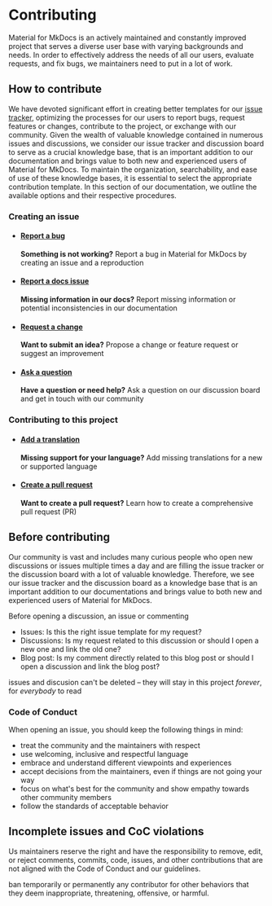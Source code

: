 # Contributing

Material for MkDocs is an actively maintained and constantly improved project 
that serves a diverse user base with varying backgrounds and needs. In order to 
effectively address the needs of all our users, evaluate requests, and fix bugs, 
we maintainers need to put in a lot of work.

## How to contribute

We have devoted significant effort in creating better templates for our
[issue tracker], optimizing the processes for our users to report bugs, request
features or changes, contribute to the project, or exchange with our community. 
Given the wealth of valuable knowledge contained in numerous issues and 
discussions, we consider our issue tracker and discussion board to serve as a 
crucial knowledge base, that is an important addition to our documentation and 
brings value to both new and experienced users of Material for MkDocs. To
maintain the organization, searchability, and ease of use of these knowledge 
bases, it is essential to select the appropriate contribution template. In this 
section of our documentation, we outline the available options and their 
respective procedures.

  [issue tracker]: https://github.com/squidfunk/mkdocs-material/issues

### Creating an issue

-   #### [Report a bug][report a bug]

    __Something is not working?__ Report a bug in Material for MkDocs by creating an issue and a reproduction

-   #### [Report a docs issue][report a docs issue]

    __Missing information in our docs?__ Report missing information or potential inconsistencies in our documentation 

-   #### [Request a change][request a change]

    __Want to submit an idea?__ Propose a change or feature request or suggest an improvement

-   #### [Ask a question][ask a question]

    __Have a question or need help?__ Ask a question on our discussion board and get in touch with our community

### Contributing to this project

-   #### [Add a translation](https://github.com/squidfunk/mkdocs-material/adding-a-translation)
    
    __Missing support for your language?__ Add missing translations for a new or supported language

-   #### [Create a pull request](https://github.com/squidfunk/mkdocs-material/creating-a-pull-request) 
    
    __Want to create a pull request?__ Learn how to create a comprehensive pull request (PR)

  [report a bug]: reporting-a-bug.md
  [report a docs issue]: reporting-a-docs-issue.md
  [request a change]: requesting-a-change.md
  [ask a question]: https://github.com/squidfunk/mkdocs-material/discussions

## Before contributing

Our community is vast and includes many curious people who open new discussions 
or issues multiple times a day and are filling the issue tracker or the 
discussion board with a lot of valuable knowledge. Therefore, we see our issue 
tracker and the discussion board as a knowledge base that is an important 
addition to our documentations and brings value to both new and experienced 
users of Material for MkDocs.

Before opening a discussion, an issue or commenting

- Issues: Is this the right issue template for my request?
- Discussions: Is my request related to this discussion or should I open a new one and link the old one?
- Blog post: Is my comment directly related to this blog post or should I open a discussion and link the blog post?



issues and discusion can't be deleted – they will stay in this project _forever_, for _everybody_ to read

### Code of Conduct

When opening an issue, you should keep the following things in mind:

- treat the community and the maintainers with respect
- use welcoming, inclusive and respectful language
- embrace and understand different viewpoints and experiences
- accept decisions from the maintainers, even if things are not going your way
- focus on what's best for the community and show empathy towards other community members
- follow the standards of acceptable behavior

## Incomplete issues and CoC violations

Us maintainers reserve the right and have the responsibility to remove, edit, 
or reject comments, commits, code, issues, and other contributions that are not 
aligned with the Code of Conduct and our guidelines.


ban temporarily or permanently any contributor for other behaviors that they deem inappropriate, threatening, offensive, or harmful.
